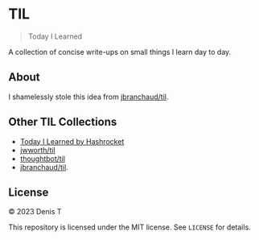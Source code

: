 # TIL

> Today I Learned

A collection of concise write-ups on small things I learn day to day.

## About

I shamelessly stole this idea from
[jbranchaud/til](https://github.com/jbranchaud/til).

## Other TIL Collections

- [Today I Learned by Hashrocket](https://til.hashrocket.com)
- [jwworth/til](https://github.com/jwworth/til)
- [thoughtbot/til](https://github.com/thoughtbot/til)
- [jbranchaud/til](https://github.com/jbranchaud/til).

## License

&copy; 2023 Denis T

This repository is licensed under the MIT license. See `LICENSE` for
details.

